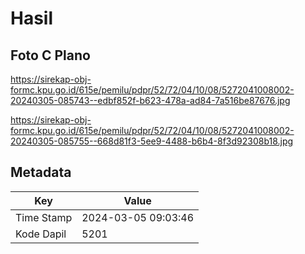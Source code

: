 # Hasil

## Foto C Plano

https://sirekap-obj-formc.kpu.go.id/615e/pemilu/pdpr/52/72/04/10/08/5272041008002-20240305-085743--edbf852f-b623-478a-ad84-7a516be87676.jpg

https://sirekap-obj-formc.kpu.go.id/615e/pemilu/pdpr/52/72/04/10/08/5272041008002-20240305-085755--668d81f3-5ee9-4488-b6b4-8f3d92308b18.jpg


## Metadata

| Key        | Value               |
| ---------- | ------------------- |
| Time Stamp | 2024-03-05 09:03:46 |
| Kode Dapil | 5201                |



